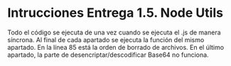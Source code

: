# Intrucciones Entrega 1.5. Node Utils

Todo el código se ejecuta de una vez cuando se ejecuta el .js de manera síncrona. Al final de cada apartado se ejecuta la función del mismo apartado. 
En la línea 85 está la orden de borrado de archivos. 
En el último apartado, la parte de desencriptar/descodificar Base64 no funciona. 
